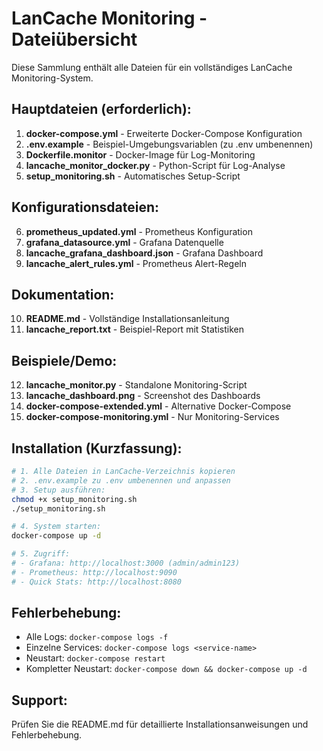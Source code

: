 # LanCache Monitoring - Dateiübersicht

Diese Sammlung enthält alle Dateien für ein vollständiges LanCache Monitoring-System.

## Hauptdateien (erforderlich):
1. **docker-compose.yml** - Erweiterte Docker-Compose Konfiguration
2. **.env.example** - Beispiel-Umgebungsvariablen (zu .env umbenennen)
3. **Dockerfile.monitor** - Docker-Image für Log-Monitoring
4. **lancache_monitor_docker.py** - Python-Script für Log-Analyse
5. **setup_monitoring.sh** - Automatisches Setup-Script

## Konfigurationsdateien:
6. **prometheus_updated.yml** - Prometheus Konfiguration
7. **grafana_datasource.yml** - Grafana Datenquelle
8. **lancache_grafana_dashboard.json** - Grafana Dashboard
9. **lancache_alert_rules.yml** - Prometheus Alert-Regeln

## Dokumentation:
10. **README.md** - Vollständige Installationsanleitung
11. **lancache_report.txt** - Beispiel-Report mit Statistiken

## Beispiele/Demo:
12. **lancache_monitor.py** - Standalone Monitoring-Script
13. **lancache_dashboard.png** - Screenshot des Dashboards
14. **docker-compose-extended.yml** - Alternative Docker-Compose
15. **docker-compose-monitoring.yml** - Nur Monitoring-Services

## Installation (Kurzfassung):
```bash
# 1. Alle Dateien in LanCache-Verzeichnis kopieren
# 2. .env.example zu .env umbenennen und anpassen
# 3. Setup ausführen:
chmod +x setup_monitoring.sh
./setup_monitoring.sh

# 4. System starten:
docker-compose up -d

# 5. Zugriff:
# - Grafana: http://localhost:3000 (admin/admin123)
# - Prometheus: http://localhost:9090
# - Quick Stats: http://localhost:8080
```

## Fehlerbehebung:
- Alle Logs: `docker-compose logs -f`
- Einzelne Services: `docker-compose logs <service-name>`
- Neustart: `docker-compose restart`
- Kompletter Neustart: `docker-compose down && docker-compose up -d`

## Support:
Prüfen Sie die README.md für detaillierte Installationsanweisungen und Fehlerbehebung.
